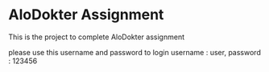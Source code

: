 # AloDokter Assignment
This is the project to complete AloDokter assignment

please use this username and password to login
username : user,
password : 123456
